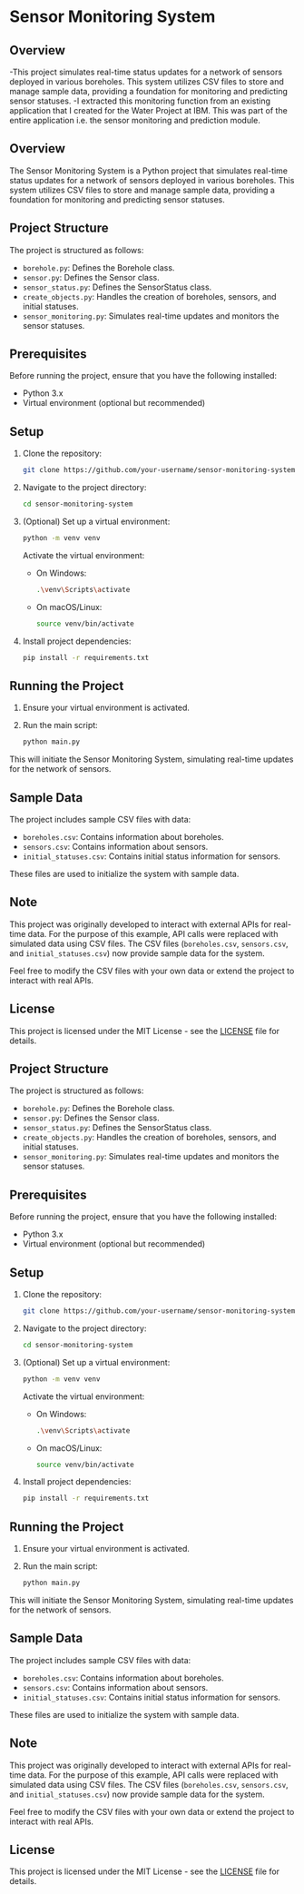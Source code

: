 # Sensor Monitoring System

## Overview

-This project simulates real-time status updates for a network of sensors deployed in various boreholes. This system utilizes CSV files to store and manage sample data, providing a foundation for monitoring and predicting sensor statuses.
-I extracted this monitoring function from an existing application that I created for the Water Project at IBM. This was part of the entire application i.e. the sensor monitoring and prediction module.

## Overview

The Sensor Monitoring System is a Python project that simulates real-time status updates for a network of sensors deployed in various boreholes. This system utilizes CSV files to store and manage sample data, providing a foundation for monitoring and predicting sensor statuses.

## Project Structure

The project is structured as follows:

- `borehole.py`: Defines the Borehole class.
- `sensor.py`: Defines the Sensor class.
- `sensor_status.py`: Defines the SensorStatus class.
- `create_objects.py`: Handles the creation of boreholes, sensors, and initial statuses.
- `sensor_monitoring.py`: Simulates real-time updates and monitors the sensor statuses.

## Prerequisites

Before running the project, ensure that you have the following installed:

- Python 3.x
- Virtual environment (optional but recommended)

## Setup

1. Clone the repository:

    ```bash
    git clone https://github.com/your-username/sensor-monitoring-system.git
    ```

2. Navigate to the project directory:

    ```bash
    cd sensor-monitoring-system
    ```

3. (Optional) Set up a virtual environment:

    ```bash
    python -m venv venv
    ```

    Activate the virtual environment:

    - On Windows:

        ```bash
        .\venv\Scripts\activate
        ```

    - On macOS/Linux:

        ```bash
        source venv/bin/activate
        ```

4. Install project dependencies:

    ```bash
    pip install -r requirements.txt
    ```

## Running the Project

1. Ensure your virtual environment is activated.

2. Run the main script:

    ```bash
    python main.py
    ```

This will initiate the Sensor Monitoring System, simulating real-time updates for the network of sensors.

## Sample Data

The project includes sample CSV files with data:

- `boreholes.csv`: Contains information about boreholes.
- `sensors.csv`: Contains information about sensors.
- `initial_statuses.csv`: Contains initial status information for sensors.

These files are used to initialize the system with sample data.

## Note

This project was originally developed to interact with external APIs for real-time data. For the purpose of this example, API calls were replaced with simulated data using CSV files. The CSV files (`boreholes.csv`, `sensors.csv`, and `initial_statuses.csv`) now provide sample data for the system.

Feel free to modify the CSV files with your own data or extend the project to interact with real APIs.

## License

This project is licensed under the MIT License - see the [LICENSE](LICENSE) file for details.


## Project Structure

The project is structured as follows:

- `borehole.py`: Defines the Borehole class.
- `sensor.py`: Defines the Sensor class.
- `sensor_status.py`: Defines the SensorStatus class.
- `create_objects.py`: Handles the creation of boreholes, sensors, and initial statuses.
- `sensor_monitoring.py`: Simulates real-time updates and monitors the sensor statuses.

## Prerequisites

Before running the project, ensure that you have the following installed:

- Python 3.x
- Virtual environment (optional but recommended)

## Setup

1. Clone the repository:

    ```bash
    git clone https://github.com/your-username/sensor-monitoring-system.git
    ```

2. Navigate to the project directory:

    ```bash
    cd sensor-monitoring-system
    ```

3. (Optional) Set up a virtual environment:

    ```bash
    python -m venv venv
    ```

    Activate the virtual environment:

    - On Windows:

        ```bash
        .\venv\Scripts\activate
        ```

    - On macOS/Linux:

        ```bash
        source venv/bin/activate
        ```

4. Install project dependencies:

    ```bash
    pip install -r requirements.txt
    ```

## Running the Project

1. Ensure your virtual environment is activated.

2. Run the main script:

    ```bash
    python main.py
    ```

This will initiate the Sensor Monitoring System, simulating real-time updates for the network of sensors.

## Sample Data

The project includes sample CSV files with data:

- `boreholes.csv`: Contains information about boreholes.
- `sensors.csv`: Contains information about sensors.
- `initial_statuses.csv`: Contains initial status information for sensors.

These files are used to initialize the system with sample data.

## Note

This project was originally developed to interact with external APIs for real-time data. For the purpose of this example, API calls were replaced with simulated data using CSV files. The CSV files (`boreholes.csv`, `sensors.csv`, and `initial_statuses.csv`) now provide sample data for the system.

Feel free to modify the CSV files with your own data or extend the project to interact with real APIs.

## License

This project is licensed under the MIT License - see the [LICENSE](LICENSE) file for details.
